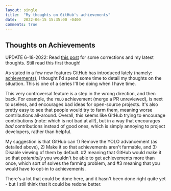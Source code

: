 ```yaml
---
layout: single
title:  "My thoughts on GitHub's achievements"
date:   2022-06-15 15:35:00 -0400
comments: true
---
```


## Thoughts on Achievements

UPDATE 6-18-2022: Read [this post](/2022/06/18/github-thoughts-correction) for some corrections and my latest thoughts. Still read this first though!

As stated in a few new features GitHub has introduced lately (namely: [achievements](https://github.blog/2022-06-09-introducing-achievements-recognizing-the-many-stages-of-a-developers-coding-journey/)), I thought I'd spend some time to detail my thoughts on the situation. This is one of a series I'll be doing when I have time.

This very controversal feature is a step in the wrong direction, and then back. For example, the `YOLO` achievement (merge a PR unreviewed), is next to useless, and encourages bad ideas for open-source projects. It's also pretty easy to see that people would try to farm them, meaning worse contributions all-around. Overall, this seems like GitHub trying to encourage contributions (note: which is not bad at all!), but in a way that encourages *bad* contributions instead of good ones, which is simply annoying to project developers, rather than helpful.

My suggestion is that GitHub can 1) Remove the YOLO advancement (as detailed above), 2) Make it so that achievements aren't farmable, and 3) Disable viewing of them by default. #2 meaning that GitHub would make it so that *potentially* you wouldn't be able to get achievements more than once, which sort of solves the farming problem, and #3 meaning that you would have to opt-in to achievements.

There's a lot that could be done here, and it hasn't been done right quite yet - but I still think that it could be redone better.
